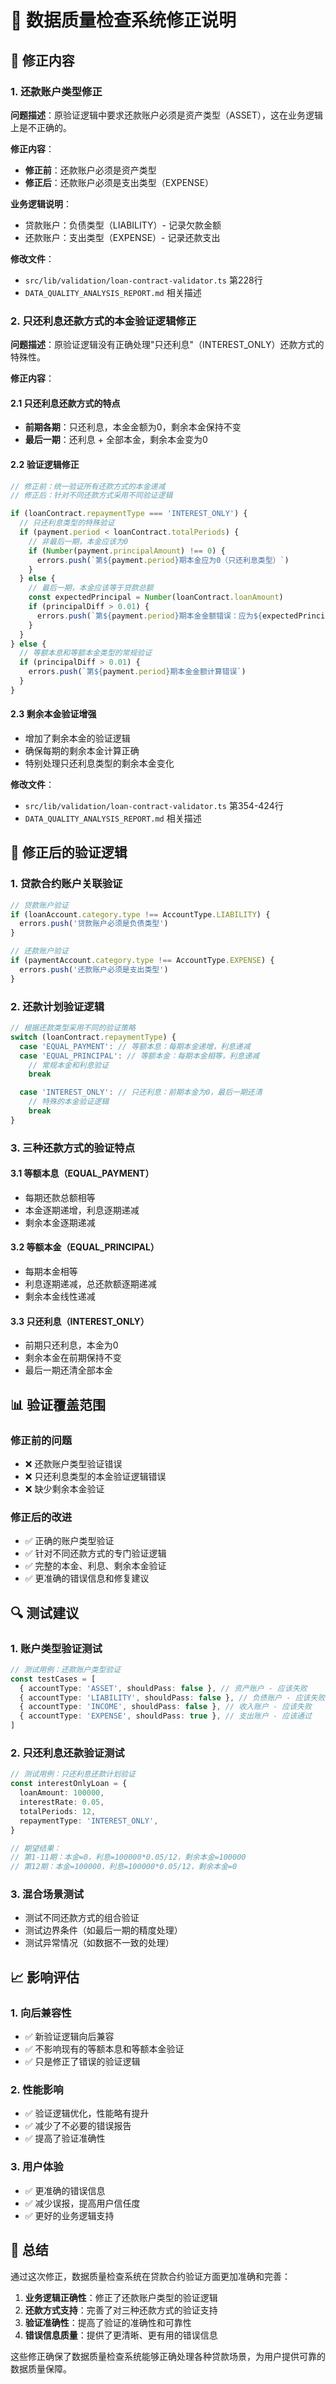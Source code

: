 # 📝 数据质量检查系统修正说明

## 🔧 修正内容

### 1. 还款账户类型修正

**问题描述**：原验证逻辑中要求还款账户必须是资产类型（ASSET），这在业务逻辑上是不正确的。

**修正内容**：

- **修正前**：还款账户必须是资产类型
- **修正后**：还款账户必须是支出类型（EXPENSE）

**业务逻辑说明**：

- 贷款账户：负债类型（LIABILITY）- 记录欠款金额
- 还款账户：支出类型（EXPENSE）- 记录还款支出

**修改文件**：

- `src/lib/validation/loan-contract-validator.ts` 第228行
- `DATA_QUALITY_ANALYSIS_REPORT.md` 相关描述

### 2. 只还利息还款方式的本金验证逻辑修正

**问题描述**：原验证逻辑没有正确处理"只还利息"（INTEREST_ONLY）还款方式的特殊性。

**修正内容**：

#### 2.1 只还利息还款方式的特点

- **前期各期**：只还利息，本金金额为0，剩余本金保持不变
- **最后一期**：还利息 + 全部本金，剩余本金变为0

#### 2.2 验证逻辑修正

```typescript
// 修正前：统一验证所有还款方式的本金递减
// 修正后：针对不同还款方式采用不同验证逻辑

if (loanContract.repaymentType === 'INTEREST_ONLY') {
  // 只还利息类型的特殊验证
  if (payment.period < loanContract.totalPeriods) {
    // 非最后一期，本金应该为0
    if (Number(payment.principalAmount) !== 0) {
      errors.push(`第${payment.period}期本金应为0（只还利息类型）`)
    }
  } else {
    // 最后一期，本金应该等于贷款总额
    const expectedPrincipal = Number(loanContract.loanAmount)
    if (principalDiff > 0.01) {
      errors.push(`第${payment.period}期本金金额错误：应为${expectedPrincipal}`)
    }
  }
} else {
  // 等额本息和等额本金类型的常规验证
  if (principalDiff > 0.01) {
    errors.push(`第${payment.period}期本金金额计算错误`)
  }
}
```

#### 2.3 剩余本金验证增强

- 增加了剩余本金的验证逻辑
- 确保每期的剩余本金计算正确
- 特别处理只还利息类型的剩余本金变化

**修改文件**：

- `src/lib/validation/loan-contract-validator.ts` 第354-424行
- `DATA_QUALITY_ANALYSIS_REPORT.md` 相关描述

## 🎯 修正后的验证逻辑

### 1. 贷款合约账户关联验证

```typescript
// 贷款账户验证
if (loanAccount.category.type !== AccountType.LIABILITY) {
  errors.push('贷款账户必须是负债类型')
}

// 还款账户验证
if (paymentAccount.category.type !== AccountType.EXPENSE) {
  errors.push('还款账户必须是支出类型')
}
```

### 2. 还款计划验证逻辑

```typescript
// 根据还款类型采用不同的验证策略
switch (loanContract.repaymentType) {
  case 'EQUAL_PAYMENT': // 等额本息：每期本金递增，利息递减
  case 'EQUAL_PRINCIPAL': // 等额本金：每期本金相等，利息递减
    // 常规本金和利息验证
    break

  case 'INTEREST_ONLY': // 只还利息：前期本金为0，最后一期还清
    // 特殊的本金验证逻辑
    break
}
```

### 3. 三种还款方式的验证特点

#### 3.1 等额本息（EQUAL_PAYMENT）

- 每期还款总额相等
- 本金逐期递增，利息逐期递减
- 剩余本金逐期递减

#### 3.2 等额本金（EQUAL_PRINCIPAL）

- 每期本金相等
- 利息逐期递减，总还款额逐期递减
- 剩余本金线性递减

#### 3.3 只还利息（INTEREST_ONLY）

- 前期只还利息，本金为0
- 剩余本金在前期保持不变
- 最后一期还清全部本金

## 📊 验证覆盖范围

### 修正前的问题

- ❌ 还款账户类型验证错误
- ❌ 只还利息类型的本金验证逻辑错误
- ❌ 缺少剩余本金验证

### 修正后的改进

- ✅ 正确的账户类型验证
- ✅ 针对不同还款方式的专门验证逻辑
- ✅ 完整的本金、利息、剩余本金验证
- ✅ 更准确的错误信息和修复建议

## 🔍 测试建议

### 1. 账户类型验证测试

```typescript
// 测试用例：还款账户类型验证
const testCases = [
  { accountType: 'ASSET', shouldPass: false }, // 资产账户 - 应该失败
  { accountType: 'LIABILITY', shouldPass: false }, // 负债账户 - 应该失败
  { accountType: 'INCOME', shouldPass: false }, // 收入账户 - 应该失败
  { accountType: 'EXPENSE', shouldPass: true }, // 支出账户 - 应该通过
]
```

### 2. 只还利息还款验证测试

```typescript
// 测试用例：只还利息还款计划验证
const interestOnlyLoan = {
  loanAmount: 100000,
  interestRate: 0.05,
  totalPeriods: 12,
  repaymentType: 'INTEREST_ONLY',
}

// 期望结果：
// 第1-11期：本金=0，利息=100000*0.05/12，剩余本金=100000
// 第12期：本金=100000，利息=100000*0.05/12，剩余本金=0
```

### 3. 混合场景测试

- 测试不同还款方式的组合验证
- 测试边界条件（如最后一期的精度处理）
- 测试异常情况（如数据不一致的处理）

## 📈 影响评估

### 1. 向后兼容性

- ✅ 新验证逻辑向后兼容
- ✅ 不影响现有的等额本息和等额本金验证
- ✅ 只是修正了错误的验证逻辑

### 2. 性能影响

- ✅ 验证逻辑优化，性能略有提升
- ✅ 减少了不必要的错误报告
- ✅ 提高了验证准确性

### 3. 用户体验

- ✅ 更准确的错误信息
- ✅ 减少误报，提高用户信任度
- ✅ 更好的业务逻辑支持

## 🎉 总结

通过这次修正，数据质量检查系统在贷款合约验证方面更加准确和完善：

1. **业务逻辑正确性**：修正了还款账户类型的验证逻辑
2. **还款方式支持**：完善了对三种还款方式的验证支持
3. **验证准确性**：提高了验证的准确性和可靠性
4. **错误信息质量**：提供了更清晰、更有用的错误信息

这些修正确保了数据质量检查系统能够正确处理各种贷款场景，为用户提供可靠的数据质量保障。
